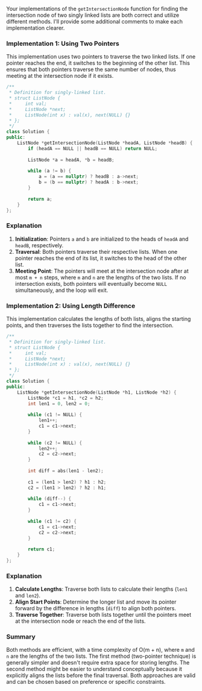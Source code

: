 Your implementations of the `getIntersectionNode` function for finding the intersection node of two singly linked lists are both correct and utilize different methods. I'll provide some additional comments to make each implementation clearer.

### Implementation 1: Using Two Pointers

This implementation uses two pointers to traverse the two linked lists. If one pointer reaches the end, it switches to the beginning of the other list. This ensures that both pointers traverse the same number of nodes, thus meeting at the intersection node if it exists.

```cpp
/**
 * Definition for singly-linked list.
 * struct ListNode {
 *     int val;
 *     ListNode *next;
 *     ListNode(int x) : val(x), next(NULL) {}
 * };
 */
class Solution {
public:
    ListNode *getIntersectionNode(ListNode *headA, ListNode *headB) {
        if (headA == NULL || headB == NULL) return NULL;
        
        ListNode *a = headA, *b = headB;
        
        while (a != b) {
            a = (a == nullptr) ? headB : a->next;
            b = (b == nullptr) ? headA : b->next;
        }
        
        return a;
    }
};
```

### Explanation

1. **Initialization**: Pointers `a` and `b` are initialized to the heads of `headA` and `headB`, respectively.
2. **Traversal**: Both pointers traverse their respective lists. When one pointer reaches the end of its list, it switches to the head of the other list.
3. **Meeting Point**: The pointers will meet at the intersection node after at most `m + n` steps, where `m` and `n` are the lengths of the two lists. If no intersection exists, both pointers will eventually become `NULL` simultaneously, and the loop will exit.

### Implementation 2: Using Length Difference

This implementation calculates the lengths of both lists, aligns the starting points, and then traverses the lists together to find the intersection.

```cpp
/**
 * Definition for singly-linked list.
 * struct ListNode {
 *     int val;
 *     ListNode *next;
 *     ListNode(int x) : val(x), next(NULL) {}
 * };
 */
class Solution {
public:
    ListNode *getIntersectionNode(ListNode *h1, ListNode *h2) {
        ListNode *c1 = h1, *c2 = h2;
        int len1 = 0, len2 = 0;
        
        while (c1 != NULL) {
            len1++;
            c1 = c1->next;
        }
        
        while (c2 != NULL) {
            len2++;
            c2 = c2->next;
        }
        
        int diff = abs(len1 - len2);
        
        c1 = (len1 > len2) ? h1 : h2;
        c2 = (len1 > len2) ? h2 : h1;
        
        while (diff--) {
            c1 = c1->next;
        }
        
        while (c1 != c2) {
            c1 = c1->next;
            c2 = c2->next;
        }
        
        return c1;
    }
};
```

### Explanation

1. **Calculate Lengths**: Traverse both lists to calculate their lengths (`len1` and `len2`).
2. **Align Start Points**: Determine the longer list and move its pointer forward by the difference in lengths (`diff`) to align both pointers.
3. **Traverse Together**: Traverse both lists together until the pointers meet at the intersection node or reach the end of the lists.

### Summary

Both methods are efficient, with a time complexity of O(m + n), where `m` and `n` are the lengths of the two lists. The first method (two-pointer technique) is generally simpler and doesn't require extra space for storing lengths. The second method might be easier to understand conceptually because it explicitly aligns the lists before the final traversal. Both approaches are valid and can be chosen based on preference or specific constraints.